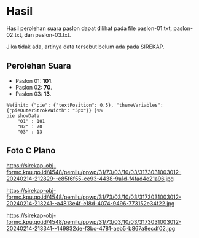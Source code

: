 # Hasil

Hasil perolehan suara paslon dapat dilihat pada file paslon-01.txt, paslon-02.txt, dan paslon-03.txt.

Jika tidak ada, artinya data tersebut belum ada pada SIREKAP.

## Perolehan Suara

 * Paslon 01: **101**.
 * Paslon 02: **70**.
 * Paslon 03: **13**.

```mermaid
%%{init: {"pie": {"textPosition": 0.5}, "themeVariables": {"pieOuterStrokeWidth": "5px"}} }%%
pie showData
    "01" : 101
    "02" : 70
    "03" : 13
```
## Foto C Plano

https://sirekap-obj-formc.kpu.go.id/4548/pemilu/ppwp/31/73/03/10/03/3173031003012-20240214-212829--e85f6f55-ce93-4438-9a1d-f4fad4e21a96.jpg

https://sirekap-obj-formc.kpu.go.id/4548/pemilu/ppwp/31/73/03/10/03/3173031003012-20240214-213241--a4813e4f-e18d-4074-9496-773152e34f22.jpg

https://sirekap-obj-formc.kpu.go.id/4548/pemilu/ppwp/31/73/03/10/03/3173031003012-20240214-213341--149832de-f3bc-4781-aeb5-b867a8ecdf02.jpg
